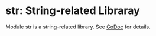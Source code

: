 # str: String-related Libraray

Module str is a string-related library. See [GoDoc](github.com/nicholoid-lib/str) for
details.
